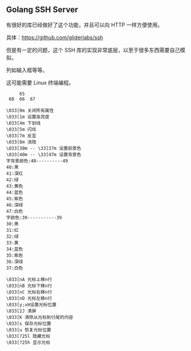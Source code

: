 Golang SSH Server
---------

有很好的库已经做好了这个功能，并且可以向 HTTP 一样方便使用。

具体：https://github.com/gliderlabs/ssh

但是有一定的问题，这个 SSH 库的实现非常底层，以至于很多东西需要自己模拟。

列如输入框等等。

这可能需要 Linux 终端编程。

```
     65
 68  66  67

\033[0m 关闭所有属性
\033[1m 设置高亮度
\033[4m 下划线
\033[5m 闪烁
\033[7m 反显
\033[8m 消隐
\033[30m -- \33[37m 设置前景色
\033[40m -- \33[47m 设置背景色
字背景颜色:40----------49
40:黑
41:深红
42:绿
43:黄色
44:蓝色
45:紫色
46:深绿
47:白色
字颜色:30-----------39
30:黑
31:红
32:绿
33:黄
34:蓝色
35:紫色
36:深绿
37:白色

\033[nA 光标上移n行
\033[nB 光标下移n行
\033[nC 光标右移n行
\033[nD 光标左移n行
\033[y;xH设置光标位置
\033[2J 清屏
\033[K 清除从光标到行尾的内容
\033[s 保存光标位置
\033[u 恢复光标位置
\033[?25l 隐藏光标
\033[?25h 显示光标

```